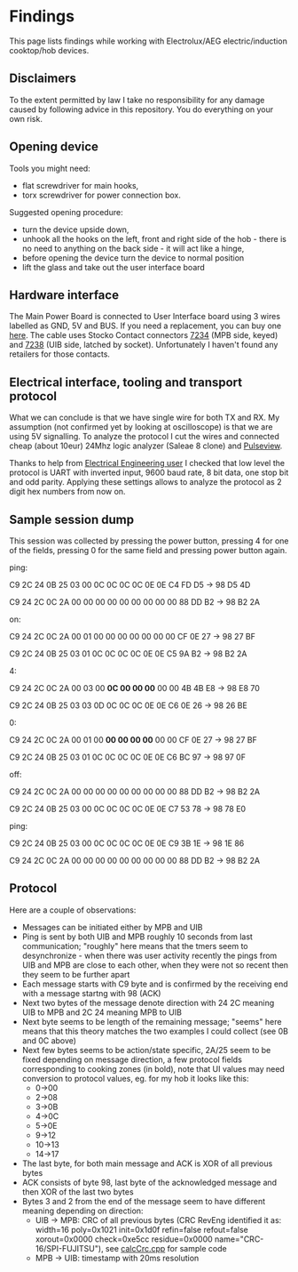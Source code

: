 # Findings
This page lists findings while working with Electrolux/AEG electric/induction cooktop/hob devices.

## Disclaimers
To the extent permitted by law I take no responsibility for any damage caused by following advice in this repository. You do everything on your own risk.

## Opening device
Tools you might need:
 * flat screwdriver for main hooks,
 * torx screwdriver for power connection box.

Suggested opening procedure:
 * turn the device upside down,
 * unhook all the hooks on the left, front and right side of the hob - there is no need to anything on the back side - it will act like a hinge,
 * before opening the device turn the device to normal position
 * lift the glass and take out the user interface board

## Hardware interface
The Main Power Board is connected to User Interface board using 3 wires labelled as GND, 5V and BUS. If you need a replacement, you can buy one [here](https://north.pl/karta/wiazka-kabli-do-plyty-indukcyjnej-do-electrolux-civ634-nk4,7EK-0E-C2M2-S0M.html). The cable uses Stocko Contact connectors [7234](https://www.stocko-contact.com/en/products-connector-system-pitch-2.5-mm-eco-tronic-mf-7234.php) (MPB side, keyed) and [7238](https://www.stocko-contact.com/en/products-connector-system-pitch-2.5-mm-eco-tronic-mf-7238.php) (UIB side, latched by socket). Unfortunately I haven't found any retailers for those contacts.

## Electrical interface, tooling and transport protocol
What we can conclude is that we have single wire for both TX and RX. My assumption (not confirmed yet by looking at oscilloscope) is that we are using 5V signalling. To analyze the protocol I cut the wires and connected cheap (about 10eur) 24Mhz logic analyzer (Saleae 8 clone) and [Pulseview](https://sigrok.org/wiki/PulseView).

Thanks to help from [Electrical Engineering user](https://electronics.stackexchange.com/questions/733542/tool-for-protocol-analysis) I checked that low level the protocol is UART with inverted input, 9600 baud rate, 8 bit data, one stop bit and odd parity. Applying these settings allows to analyze the protocol as 2 digit hex numbers from now on.

## Sample session dump
This session was collected by pressing the power button, pressing 4 for one of the fields, pressing 0 for the same field and pressing power button again.

ping:

C9 2C 24 0B 25 03 00 0C 0C 0C 0C 0E 0E C4 FD D5 -> 98 D5 4D

C9 24 2C 0C 2A 00 00 00 00 00 00 00 00 00 88 DD B2 -> 98 B2 2A

on:

C9 24 2C 0C 2A 00 01 00 00 00 00 00 00 00 CF 0E 27 -> 98 27 BF

C9 2C 24 0B 25 03 01 0C 0C 0C 0C 0E 0E C5 9A B2 -> 98 B2 2A

4:

C9 24 2C 0C 2A 00 03 00 **0C 00 00 00** 00 00 4B 4B E8 -> 98 E8 70

C9 2C 24 0B 25 03 03 0D 0C 0C 0C 0E 0E C6 0E 26 -> 98 26 BE

0:

C9 24 2C 0C 2A 00 01 00 **00 00 00 00** 00 00 CF 0E 27 -> 98 27 BF

C9 2C 24 0B 25 03 01 0C 0C 0C 0C 0E 0E C6 BC 97 -> 98 97 0F

off:

C9 24 2C 0C 2A 00 00 00 00 00 00 00 00 00 88 DD B2 -> 98 B2 2A

C9 2C 24 0B 25 03 00 0C 0C 0C 0C 0E 0E C7 53 78 -> 98 78 E0

ping:

C9 2C 24 0B 25 03 00 0C 0C 0C 0C 0E 0E C9 3B 1E -> 98 1E 86

C9 24 2C 0C 2A 00 00 00 00 00 00 00 00 00 88 DD B2 -> 98 B2 2A

## Protocol
Here are a couple of observations:
 * Messages can be initiated either by MPB and UIB
 * Ping is sent by both UIB and MPB roughly 10 seconds from last communication; "roughly" here means that the tmers seem to desynchronize - when there was user activity recently the pings from UIB and MPB are close to each other, when they were not so recent then they seem to be further apart
 * Each message starts with C9 byte and is confirmed by the receiving end with a message startng with 98 (ACK)
 * Next two bytes of the message denote direction with 24 2C meaning UIB to MPB and 2C 24 meaning MPB to UIB
 * Next byte seems to be length of the remaining message; "seems" here means that this theory matches the two examples I could collect (see 0B and 0C above)
 * Next few bytes seems to be action/state specific, 2A/25 seem to be fixed depending on message direction, a few protocol fields corresponding to cooking zones (in bold), note that UI values may need conversion to protocol values, eg. for my hob it looks like this:
   * 0->00
   * 2->08
   * 3->0B
   * 4->0C
   * 5->0E
   * 9->12
   * 10->13
   * 14->17
 * The last byte, for both main message and ACK is XOR of all previous bytes
 * ACK consists of byte 98, last byte of the acknowledged message and then XOR of the last two bytes
 * Bytes 3 and 2 from the end of the message seem to have different meaning depending on direction:
   * UIB -> MPB: CRC of all previous bytes (CRC RevEng identified it as: width=16  poly=0x1021  init=0x1d0f  refin=false  refout=false  xorout=0x0000  check=0xe5cc  residue=0x0000  name="CRC-16/SPI-FUJITSU"), see [calcCrc.cpp](calcCrc.cpp) for sample code
   * MPB -> UIB: timestamp with 20ms resolution
